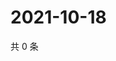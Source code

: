# 2021-10-18

共 0 条

<!-- BEGIN -->
<!-- 最后更新时间 Mon Oct 18 2021 01:17:47 GMT+0800 (China Standard Time) -->

<!-- END -->
